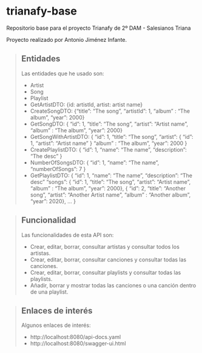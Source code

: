 # trianafy-base
Repositorio base para el proyecto Trianafy de 2º DAM - Salesianos Triana

Proyecto realizado por Antonio Jiménez Infante.

>## Entidades
> Las entidades que he usado son:
> - Artist
> - Song
> - Playlist
> - GetArtistDTO: {id: artistId, artist: artist name}
> - CreateSongDTO: {“title”: “The song”, “artistId”: 1, “album” : “The album”, “year”: 2000}
> - GetSongDTO: { “id”: 1, “title”: “The song”, “artist”: “Artist name”, “album” : “The album”,
    “year”: 2000}
> - GetSongWithArtistDTO: {
    “id”: 1,
    “title”: “The song”,
    “artist”: { “id”: 1, “artist”: “Artist name” }
    “album” : “The album”,
    “year”: 2000
    }
> - CreatePlaylistDTO: { “id”: 1, “name”: “The name”, “description”: “The desc” }
> - NumberOfSongsDTO: { “id”: 1, “name”: “The name”, “numberOfSongs”: 7 }
> - GetPlaylistDTO: {
    “id”: 1,
    “name”: “The name”,
    “description”: “The desc”
    “songs”: 
    { “id”: 1, “title”: “The song”,
    “artist”: “Artist name”,
    “album” : “The album”, “year”: 2000},
    { “id”: 2, “title”: “Another song”,
    “artist”: “Another Artist name”,
    “album” : “Another album”, “year”: 2020},
    ...
    }

>## Funcionalidad
> Las funcionalidades de esta API son:
> - Crear, editar, borrar, consultar artistas y consultar todos los artistas.
> - Crear, editar, borrar, consultar canciones y consultar todas las canciones.
> - Crear, editar, borrar, consultar playlists y consultar todas las playlists.
> - Añadir, borrar y mostrar todas las canciones o una canción dentro de una playlist.
> 

>## Enlaces de interés
> Algunos enlaces de interés:
> - http://localhost:8080/api-docs.yaml 
> - http://localhost:8080/swagger-ui.html